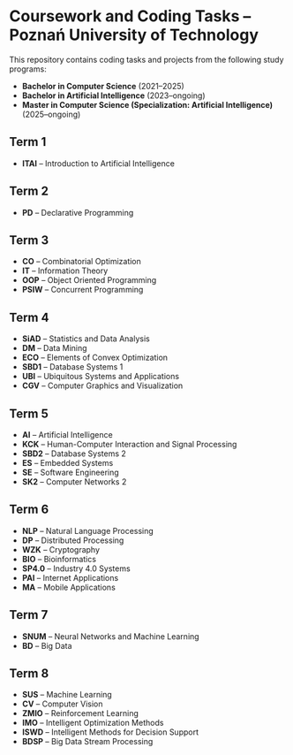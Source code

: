 # Coursework and Coding Tasks – Poznań University of Technology

This repository contains coding tasks and projects from the following study programs:

- **Bachelor in Computer Science** (2021–2025)
- **Bachelor in Artificial Intelligence** (2023–ongoing)
- **Master in Computer Science (Specialization: Artificial Intelligence)** (2025–ongoing)

## Term 1

- **ITAI** – Introduction to Artificial Intelligence

## Term 2

- **PD** – Declarative Programming

## Term 3

- **CO** – Combinatorial Optimization
- **IT** – Information Theory
- **OOP** – Object Oriented Programming
- **PSIW** – Concurrent Programming

## Term 4

- **SiAD** – Statistics and Data Analysis
- **DM** – Data Mining
- **ECO** – Elements of Convex Optimization
- **SBD1** – Database Systems 1
- **UBI** – Ubiquitous Systems and Applications
- **CGV** – Computer Graphics and Visualization

## Term 5

- **AI** – Artificial Intelligence
- **KCK** – Human-Computer Interaction and Signal Processing
- **SBD2** – Database Systems 2
- **ES** – Embedded Systems
- **SE** – Software Engineering
- **SK2** – Computer Networks 2

## Term 6

- **NLP** – Natural Language Processing
- **DP** – Distributed Processing
- **WZK** – Cryptography
- **BIO** – Bioinformatics
- **SP4.0** – Industry 4.0 Systems
- **PAI** – Internet Applications
- **MA** – Mobile Applications

## Term 7

- **SNUM** – Neural Networks and Machine Learning
- **BD** – Big Data

## Term 8

- **SUS** – Machine Learning
- **CV** – Computer Vision
- **ZMIO** – Reinforcement Learning
- **IMO** – Intelligent Optimization Methods
- **ISWD** – Intelligent Methods for Decision Support
- **BDSP** – Big Data Stream Processing

